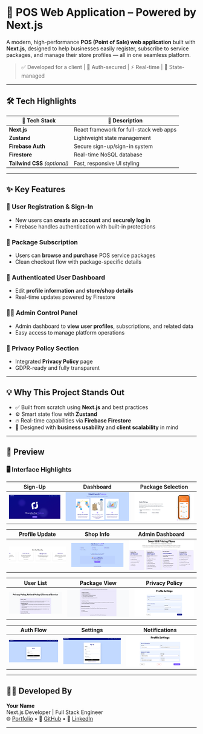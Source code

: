 # 🌟 POS Web Application – Powered by Next.js

A modern, high-performance **POS (Point of Sale) web application** built with **Next.js**, designed to help businesses easily register, subscribe to service packages, and manage their store profiles — all in one seamless platform.

> ✅ Developed for a client | 🔐 Auth-secured | ⚡ Real-time | 🧠 State-managed

---

## 🛠 Tech Highlights

| 🔧 Tech Stack        | 💬 Description                          |
|----------------------|-----------------------------------------|
| **Next.js**          | React framework for full-stack web apps |
| **Zustand**          | Lightweight state management            |
| **Firebase Auth**    | Secure sign-up/sign-in system           |
| **Firestore**        | Real-time NoSQL database                |
| **Tailwind CSS** *(optional)* | Fast, responsive UI styling       |

---

## ✨ Key Features

### 👥 User Registration & Sign-In
- New users can **create an account** and **securely log in**
- Firebase handles authentication with built-in protections

### 🧾 Package Subscription
- Users can **browse and purchase** POS service packages
- Clean checkout flow with package-specific details

### 🛒 Authenticated User Dashboard
- Edit **profile information** and **store/shop details**
- Real-time updates powered by Firestore

### 🧑‍💼 Admin Control Panel
- Admin dashboard to **view user profiles**, subscriptions, and related data
- Easy access to manage platform operations

### 📜 Privacy Policy Section
- Integrated **Privacy Policy** page
- GDPR-ready and fully transparent

---

## 💡 Why This Project Stands Out

- ✅ Built from scratch using **Next.js** and best practices
- ⚙️ Smart state flow with **Zustand**
- 🔥 Real-time capabilities via **Firebase Firestore**
- 🎯 Designed with **business usability** and **client scalability** in mind

---

## 📸 Preview

### 🖥️ Interface Highlights

| Sign-Up | Dashboard | Package Selection |
|--------|-----------|-------------------|
| ![1](screenshots/1.png) | ![2](screenshots/2.png) | ![3](screenshots/3.png) |

| Profile Update | Shop Info | Admin Dashboard |
|----------------|-----------|-----------------|
| ![4](screenshots/4.png) | ![5](screenshots/5.png) | ![6](screenshots/6.png) |

| User List | Package View | Privacy Policy |
|-----------|--------------|----------------|
| ![7](screenshots/7.png) | ![8](screenshots/8.png) | ![9](screenshots/9.png) |

| Auth Flow | Settings | Notifications |
|-----------|----------|----------------|
| ![10](screenshots/10.png) | ![11](screenshots/11.png) | ![12](screenshots/12.png) |

---

## 👨‍💻 Developed By

**Your Name**  
Next.js Developer | Full Stack Engineer  
🌐 [Portfolio](https://your-portfolio-link.com) • 🐙 [GitHub](https://github.com/your-username) • 💼 [LinkedIn](https://linkedin.com/in/your-link)

---
